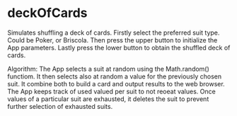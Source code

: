 # deckOfCards
Simulates shuffling a deck of cards. 
Firstly select the preferred suit type. Could be Poker, or Briscola. 
Then press the upper button to initialize the App parameters.
Lastly press the lower button to obtain the shuffled deck of cards.

Algorithm:
The App selects a suit at random using the Math.random() functiom.
It then selects also at random a value for the previously chosen suit.
It combine both to build a card and output results to the web browser.
The App keeps track of used valued per suit to not reoeat values.
Once values of a particular suit are exhausted, it deletes the suit to prevent further selection of exhausted suits.
